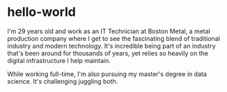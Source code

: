 # hello-world
I'm 29 years old and work as an IT Technician at Boston Metal, a metal production company where I get to see the fascinating blend of traditional industry and modern technology. It's incredible being part of an industry that's been around for thousands of years, yet relies so heavily on the digital infrastructure I help maintain.

While working full-time, I'm also pursuing my master's degree in data science. It's challenging juggling both.
